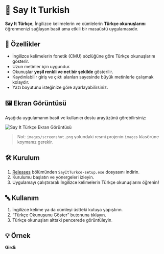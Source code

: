 # 📘 Say It Turkish
**Say It Türkçe**, İngilizce kelimelerin ve cümlelerin **Türkçe okunuşlarını** öğrenmenizi sağlayan basit ama etkili bir masaüstü uygulamasıdır.

## 🚀 Özellikler

- İngilizce kelimelerin fonetik (CMU) sözlüğüne göre Türkçe okunuşlarını gösterir.
- Uzun metinler için uygundur.
- Okunuşlar **yeşil renkli ve net bir şekilde** gösterilir.
- Kaydırılabilir giriş ve çıktı alanları sayesinde büyük metinlerle çalışmak kolaydır.
- Yazı boyutunu isteğinize göre ayarlayabilirsiniz.

## 🖼️ Ekran Görüntüsü

Aşağıda uygulamanın basit ve kullanıcı dostu arayüzünü görebilirsiniz:

![Say It Türkçe Ekran Görüntüsü](images/screenshot.png)

> Not: `images/screenshot.png` yolundaki resmi projenin `images` klasörüne koymanız gerekir.

## 🛠️ Kurulum

1. [Releases](https://github.com/kullaniciadi/projeadi/releases) bölümünden `SayItTurkce-setup.exe` dosyasını indirin.
2. Kurulumu başlatın ve yönergeleri izleyin.
3. Uygulamayı çalıştırarak İngilizce kelimelerin Türkçe okunuşlarını öğrenin!

## 🔤 Kullanım

1. İngilizce kelime ya da cümleyi üstteki kutuya yapıştırın.
2. “Türkçe Okunuşunu Göster” butonuna tıklayın.
3. Türkçe okunuşları alttaki pencerede görüntüleyin.

## 💡 Örnek

**Girdi:**
